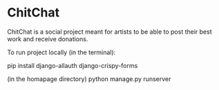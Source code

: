 # ChitChat

ChitChat is a social project meant for artists to be able to post their best work and receive donations.

To run project locally (in the terminal):

pip install django-allauth django-crispy-forms


(in the homapage directory) python manage.py runserver



